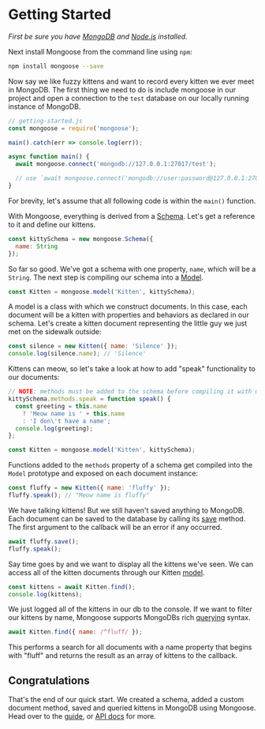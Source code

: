 # Getting Started

<style>
  hr {
    display: block;
    margin-top: 40px;
    margin-bottom: 40px;
    border: 0px;
    height: 1px;
    background-color: #232323;
    width: 100%;
  }
</style>

*First be sure you have [MongoDB](https://www.mongodb.com/try/download/community) and [Node.js](http://nodejs.org/en/download) installed.*

Next install Mongoose from the command line using `npm`:

```sh
npm install mongoose --save
```

Now say we like fuzzy kittens and want to record every kitten we ever meet
in MongoDB.
The first thing we need to do is include mongoose in our project and open a
connection to the `test` database on our locally running instance of MongoDB.

```javascript
// getting-started.js
const mongoose = require('mongoose');

main().catch(err => console.log(err));

async function main() {
  await mongoose.connect('mongodb://127.0.0.1:27017/test');

  // use `await mongoose.connect('mongodb://user:password@127.0.0.1:27017/test');` if your database has auth enabled
}
```

For brevity, let's assume that all following code is within the `main()` function.

With Mongoose, everything is derived from a [Schema](guide.html).
Let's get a reference to it and define our kittens.

```javascript
const kittySchema = new mongoose.Schema({
  name: String
});
```

So far so good. We've got a schema with one property, `name`, which will be a  `String`. The next step is compiling our schema into a [Model](models.html).

```javascript
const Kitten = mongoose.model('Kitten', kittySchema);
```

A model is a class with which we construct documents.
In this case, each document will be a kitten with properties and behaviors as declared in our schema.
Let's create a kitten document representing the little guy we just met on the sidewalk outside:

```javascript
const silence = new Kitten({ name: 'Silence' });
console.log(silence.name); // 'Silence'
```

Kittens can meow, so let's take a look at how to add "speak" functionality
to our documents:

```javascript
// NOTE: methods must be added to the schema before compiling it with mongoose.model()
kittySchema.methods.speak = function speak() {
  const greeting = this.name
    ? 'Meow name is ' + this.name
    : 'I don\'t have a name';
  console.log(greeting);
};

const Kitten = mongoose.model('Kitten', kittySchema);
```

Functions added to the `methods` property of a schema get compiled into
the `Model` prototype and exposed on each document instance:

```javascript
const fluffy = new Kitten({ name: 'fluffy' });
fluffy.speak(); // "Meow name is fluffy"
```

We have talking kittens! But we still haven't saved anything to MongoDB.
Each document can be saved to the database by calling its [save](api/model.html#model_Model-save) method. The first argument to the callback will be an error if any occurred.

```javascript
await fluffy.save();
fluffy.speak();
```

Say time goes by and we want to display all the kittens we've seen.
We can access all of the kitten documents through our Kitten [model](models.html).

```javascript
const kittens = await Kitten.find();
console.log(kittens);
```

We just logged all of the kittens in our db to the console.
If we want to filter our kittens by name, Mongoose supports MongoDBs rich [querying](queries.html) syntax.

```javascript
await Kitten.find({ name: /^fluff/ });
```

This performs a search for all documents with a name property that begins
with "fluff" and returns the result as an array of kittens to the callback.

## Congratulations

That's the end of our quick start. We created a schema, added a custom document method, saved and queried kittens in MongoDB using Mongoose. Head over to the [guide](guide.html), or [API docs](api/mongoose.html) for more.
